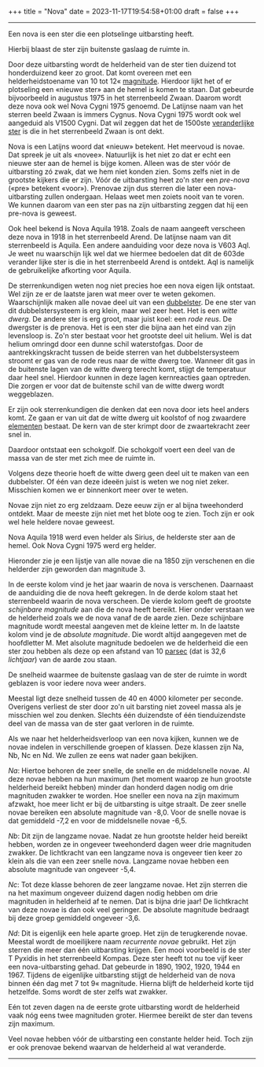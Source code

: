 +++
title = "Nova"
date = 2023-11-17T19:54:58+01:00
draft = false
+++

---
Een nova is een ster die een plotselinge uitbarsting heeft.

Hierbij blaast de ster zijn buitenste gaslaag de ruimte in.

Door deze uitbarsting wordt de helderheid van de ster tien duizend tot
honderduizend keer zo groot. Dat komt overeen met een helderheidstoename
van 10 tot 12« [magnitude](/encyclopedie/magnitude). Hierdoor lijkt het of
er plotseling een «nieuwe ster» aan de hemel is komen te staan. Dat
gebeurde bijvoorbeeld in augustus 1975 in het sterrenbeeld Zwaan. Daarom
wordt deze nova ook wel Nova Cygni 1975 genoemd. De Latijnse naam van
het sterren beeld Zwaan is immers Cygnus. Nova Cygni 1975 wordt ook wel
aangeduid als V1500 Cygni. Dat wil zeggen dat het de 1500ste
[veranderlijke ster](/encyclopedie/verander) is die in het sterrenbeeld
Zwaan is ont dekt.

Nova is een Latijns woord dat «nieuw» betekent. Het meervoud is novae.
Dat spreek je uit als «novee». Natuurlijk is het niet zo dat er echt een
nieuwe ster aan de hemel is bijge komen. Alleen was de ster vóór de
uitbarsting zó zwak, dat we hem niet konden zien. Soms zelfs niet in de
grootste kijkers die er zijn. Vóór de uitbarsting heet zo\'n ster een
*pre-nova* («pre» betekent «voor»). Prenovae zijn dus sterren die later
een nova-uitbarsting zullen ondergaan. Helaas weet men zoiets nooit van
te voren. We kunnen daarom van een ster pas na zijn uitbarsting zeggen
dat hij een pre-nova is geweest.

Ook heel bekend is Nova Aquila 1918. Zoals de naam aangeeft verscheen
deze nova in 1918 in het sterrenbeeld Arend. De latijnse naam van dit
sterrenbeeld is Aquila. Een andere aanduiding voor deze nova is V603
Aql. Je weet nu waarschijn lijk wel dat we hiermee bedoelen dat dit de
603de verander lijke ster is die in het sterrenbeeld Arend is ontdekt.
Aql is namelijk de gebruikelijke afkorting voor Aquila.

De sterrenkundigen weten nog niet precies hoe een nova eigen lijk
ontstaat. Wel zijn ze er de laatste jaren wat meer over te weten
gekomen. Waarschijnlijk maken alle novae deel uit van een
[dubbelster](/encyclopedie/dubbelster). De ene ster van dit dubbelstersysteem
is erg klein, maar wel zeer heet. Het is een *witte dwerg*. De andere
ster is erg groot, maar juist koel: een *rode reus*. De dwergster is de
prenova. Het is een ster die bijna aan het eind van zijn levensloop is.
Zo'n ster bestaat voor het grootste deel uit helium. Wel is dat helium
omringd door een dunne schil waterstofgas. Door de aantrekkingskracht
tussen de beide sterren van het dubbelstersysteem stroomt er gas van de
rode reus naar de witte dwerg toe. Wanneer dit gas in de buitenste lagen
van de witte dwerg terecht komt, stijgt de temperatuur daar heel snel.
Hierdoor kunnen in deze lagen kernreacties gaan optreden. Die zorgen er
voor dat de buitenste schil van de witte dwerg wordt weggeblazen.

Er zijn ook sterrenkundigen die denken dat een nova door iets heel
anders komt. Ze gaan er van uit dat de witte dwerg uit koolstof of nog
zwaardere [elementen](/encyclopedie/elementen) bestaat. De kern van de ster
krimpt door de zwaartekracht zeer snel in.

Daardoor ontstaat een schokgolf. Die schokgolf voert een deel van de
massa van de ster met zich mee de ruimte in.

Volgens deze theorie hoeft de witte dwerg geen deel uit te maken van een
dubbelster. Of één van deze ideeën juist is weten we nog niet zeker.
Misschien komen we er binnenkort meer over te weten.

Novae zijn niet zo erg zeldzaam. Deze eeuw zijn er al bijna tweehonderd
ontdekt. Maar de meeste zijn niet met het blote oog te zien. Toch zijn
er ook wel hele heldere novae geweest.

Nova Aquila 1918 werd even helder als Sirius, de helderste ster aan de
hemel. Ook Nova Cygni 1975 werd erg helder.

Hieronder zie je een lijstje van alle novae die na 1850 zijn verschenen
en die helderder zijn geworden dan magnitude 3.

In de eerste kolom vind je het jaar waarin de nova is verschenen.
Daarnaast de aanduiding die de nova heeft gekregen. In de derde kolom
staat het sterrenbeeld waarin de nova verscheen. De vierde kolom geeft
de grootste *schijnbare magnitude* aan die de nova heeft bereikt. Hier
onder verstaan we de helderheid zoals we de nova vanaf de de aarde zien.
Deze schijnbare magnitude wordt meestal aangeven met de kleine letter m.
In de laatste kolom vind je de *absolute magnitude*. Die wordt altijd
aangegeven met de hoofdletter M. Met alsolute magnitude bedoelen we de
helderheid die een ster zou hebben als deze op een afstand van 10
[parsec](/encyclopedie/lichtjaar) (dat is 32,6 *lichtjaar*) van de aarde zou
staan.

De snelheid waarmee de buitenste gaslaag van de ster de ruimte in wordt
geblazen is voor iedere nova weer anders.

Meestal ligt deze snelheid tussen de 40 en 4000 kilometer per seconde.
Overigens verliest de ster door zo\'n uit barsting niet zoveel massa als
je misschien wel zou denken. Slechts één duizendste of één
tienduizendste deel van de massa van de ster gaat verloren in de ruimte.

Als we naar het helderheidsverloop van een nova kijken, kunnen we de
novae indelen in verschillende groepen of klassen. Deze klassen zijn Na,
Nb, Nc en Nd. We zullen ze eens wat nader gaan bekijken.

*Na*: Hiertoe behoren de zeer snelle, de snelle en de middelsnelle
novae. Al deze novae hebben na hun maximum (het moment waarop ze hun
grootste helderheid bereikt hebben) minder dan honderd dagen nodig om
drie magnituden zwakker te worden. Hoe sneller een nova na zijn maximum
afzwakt, hoe meer licht er bij de uitbarsting is uitge straalt. De zeer
snelle novae bereiken een absolute magnitude van -8,0. Voor de snelle
novae is dat gemiddeld -7,2 en voor de middelsnelle novae -6,5.

*Nb*: Dit zijn de langzame novae. Nadat ze hun grootste helder heid
bereikt hebben, worden ze in ongeveer tweehonderd dagen weer drie
magnituden zwakker. De lichtkracht van een langzame nova is ongeveer
tien keer zo klein als die van een zeer snelle nova. Langzame novae
hebben een absolute magnitude van ongeveer -5,4.

*Nc*: Tot deze klasse behoren de zeer langzame novae. Het zijn sterren
die na het maximum ongeveer duizend dagen nodig hebben om drie
magnituden in helderheid af te nemen. Dat is bijna drie jaar! De
lichtkracht van deze novae is dan ook veel geringer. De absolute
magnitude bedraagt bij deze groep gemiddeld ongeveer -3,6.

*Nd*: Dit is eigenlijk een hele aparte groep. Het zijn de terugkerende
novae. Meestal wordt de moeilijkere naam *recurrente novae* gebruikt.
Het zijn sterren die meer dan één uitbarsting krijgen. Een mooi
voorbeeld is de ster T Pyxidis in het sterrenbeeld Kompas. Deze ster
heeft tot nu toe vijf keer een nova-uitbarsting gehad. Dat gebeurde in
1890, 1902, 1920, 1944 en 1967. Tijdens de eigenlijke uitbarsting stijgt
de helderheid van de nova binnen één dag met 7 tot 9« magnitude. Hierna
blijft de helderheid korte tijd hetzelfde. Soms wordt de ster zelfs wat
zwakker.

Eén tot zeven dagen na de eerste grote uitbarsting wordt de helderheid
vaak nóg eens twee magnituden groter. Hiermee bereikt de ster dan tevens
zijn maximum.

Veel novae hebben vóór de uitbarsting een constante helder heid. Toch
zijn er ook prenovae bekend waarvan de helderheid al wat veranderde.

---
